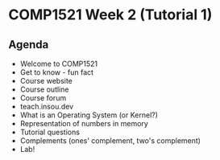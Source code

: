 # COMP1521 Week 2 (Tutorial 1)

## Agenda

- Welcome to COMP1521
- Get to know - fun fact
- Course website
- Course outline
- Course forum
- teach.insou.dev
- What is an Operating System (or Kernel?)
- Representation of numbers in memory
- Tutorial questions
- Complements (ones' complement, two's complement)
- Lab!
